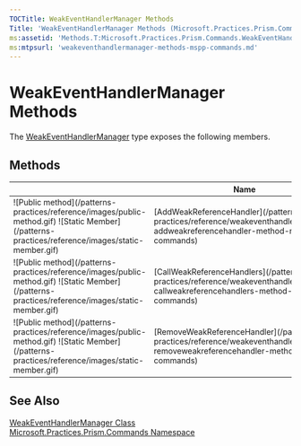 ```yaml
---
TOCTitle: WeakEventHandlerManager Methods
Title: 'WeakEventHandlerManager Methods (Microsoft.Practices.Prism.Commands)'
ms:assetid: 'Methods.T:Microsoft.Practices.Prism.Commands.WeakEventHandlerManager'
ms:mtpsurl: 'weakeventhandlermanager-methods-mspp-commands.md'
---
```


# WeakEventHandlerManager Methods

The [WeakEventHandlerManager](/patterns-practices/reference/weakeventhandlermanager-class-mspp-commands) type exposes the following members.

## Methods

<table>
<colgroup>
<col width="33%" />
<col width="33%" />
<col width="33%" />
</colgroup>
<thead>
<tr class="header">
<th> </th>
<th>Name</th>
<th>Description</th>
</tr>
</thead>
<tbody>
<tr class="odd">
<td>![Public method](/patterns-practices/reference/images/public-method.gif) ![Static Member](/patterns-practices/reference/images/static-member.gif)</td>
<td>[AddWeakReferenceHandler](/patterns-practices/reference/weakeventhandlermanager-addweakreferencehandler-method-mspp-commands)</td>
<td><div class="summary">
Adds a handler to the supplied list in a weak way.
</div></td>
</tr>
<tr class="even">
<td>![Public method](/patterns-practices/reference/images/public-method.gif) ![Static Member](/patterns-practices/reference/images/static-member.gif)</td>
<td>[CallWeakReferenceHandlers](/patterns-practices/reference/weakeventhandlermanager-callweakreferencehandlers-method-mspp-commands)</td>
<td><div class="summary">
Invokes the handlers
</div></td>
</tr>
<tr class="odd">
<td>![Public method](/patterns-practices/reference/images/public-method.gif) ![Static Member](/patterns-practices/reference/images/static-member.gif)</td>
<td>[RemoveWeakReferenceHandler](/patterns-practices/reference/weakeventhandlermanager-removeweakreferencehandler-method-mspp-commands)</td>
<td><div class="summary">
Removes an event handler from the reference list.
</div></td>
</tr>
</tbody>
</table>

## See Also

[WeakEventHandlerManager Class](/patterns-practices/reference/weakeventhandlermanager-class-mspp-commands)  
[Microsoft.Practices.Prism.Commands Namespace](/patterns-practices/reference/mspp-commands-namespace)  